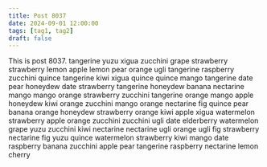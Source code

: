```yaml
---
title: Post 8037
date: 2024-09-01 12:00:00
tags: [tag1, tag2]
draft: false
---
```

This is post 8037.
tangerine
yuzu
xigua
zucchini
grape
strawberry
strawberry
lemon
apple
lemon
pear
orange
ugli
tangerine
raspberry
zucchini
quince
tangerine
kiwi
xigua
quince
quince
mango
tangerine
date
pear
honeydew
date
strawberry
tangerine
honeydew
banana
nectarine
mango
mango
orange
strawberry
zucchini
tangerine
orange
mango
apple
honeydew
kiwi
orange
zucchini
mango
orange
nectarine
fig
quince
pear
banana
orange
honeydew
strawberry
orange
kiwi
apple
xigua
watermelon
strawberry
apple
orange
zucchini
zucchini
ugli
date
elderberry
watermelon
grape
yuzu
zucchini
kiwi
nectarine
nectarine
ugli
orange
ugli
fig
strawberry
nectarine
fig
yuzu
quince
watermelon
strawberry
kiwi
mango
date
raspberry
banana
zucchini
apple
pear
tangerine
raspberry
nectarine
lemon
cherry
